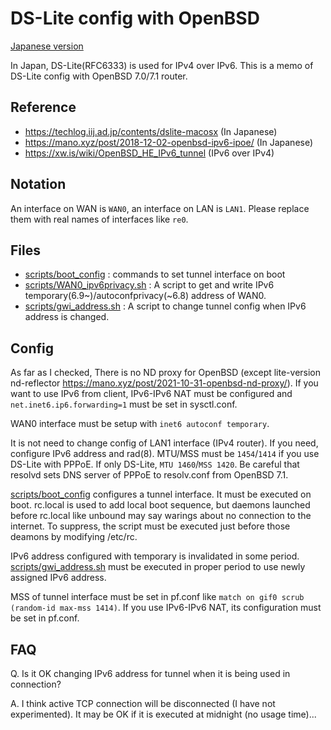 # DS-Lite config with OpenBSD

[Japanese version](README_ja.md)

In Japan, DS-Lite(RFC6333) is used for IPv4 over IPv6.
This is a memo of DS-Lite config with OpenBSD 7.0/7.1 router.

## Reference
- https://techlog.iij.ad.jp/contents/dslite-macosx (In Japanese)
- https://mano.xyz/post/2018-12-02-openbsd-ipv6-ipoe/ (In Japanese)
- https://xw.is/wiki/OpenBSD_HE_IPv6_tunnel (IPv6 over IPv4)

## Notation
An interface on WAN is `WAN0`, an interface on LAN is `LAN1`.  Please replace them with real names of interfaces like `re0`.

## Files

- [scripts/boot_config](scripts/boot_config) : commands to set tunnel interface on boot
- [scripts/WAN0_ipv6privacy.sh](scripts/WAN0_ipv6privacy.sh) : A script to get and write IPv6 temporary(6.9~)/autoconfprivacy(~6.8) address of WAN0.
- [scripts/gwi_address.sh](scripts/gwi_address.sh) : A script to change tunnel config when IPv6 address is changed.

## Config
As far as I checked, There is no ND proxy for OpenBSD (except lite-version nd-reflector https://mano.xyz/post/2021-10-31-openbsd-nd-proxy/). If you want to use IPv6 from client, IPv6-IPv6 NAT must be configured and `net.inet6.ip6.forwarding=1` must be set in sysctl.conf.

WAN0 interface must be setup with `inet6 autoconf temporary`.

It is not need to change config of LAN1 interface (IPv4 router).  If you need, configure IPv6 address and rad(8).  MTU/MSS must be `1454`/`1414` if you use DS-Lite with PPPoE.  If only DS-Lite, `MTU 1460`/`MSS 1420`.  Be careful that resolvd sets DNS server of PPPoE to resolv.conf from OpenBSD 7.1.

[scripts/boot_config](scripts/boot_config) configures a tunnel interface.  It must be executed on boot.  rc.local is used to add local boot sequence, but daemons launched before rc.local like unbound may say warings about no connection to the internet.  To suppress, the script must be executed just before those deamons by modifying /etc/rc.

IPv6 address configured with temporary is invalidated in some period.  [scripts/gwi_address.sh](scripts/gwi_address.sh) must be executed in proper period to use newly assigned IPv6 address.

MSS of tunnel interface must be set in pf.conf like `match on gif0 scrub (random-id max-mss 1414)`.  If you use IPv6-IPv6 NAT, its configuration must be set in pf.conf.

## FAQ
Q. Is it OK changing IPv6 address for tunnel when it is being used in connection?

A. I think active TCP connection will be disconnected (I have not experimented).  It may be OK if it is executed at midnight (no usage time)...
